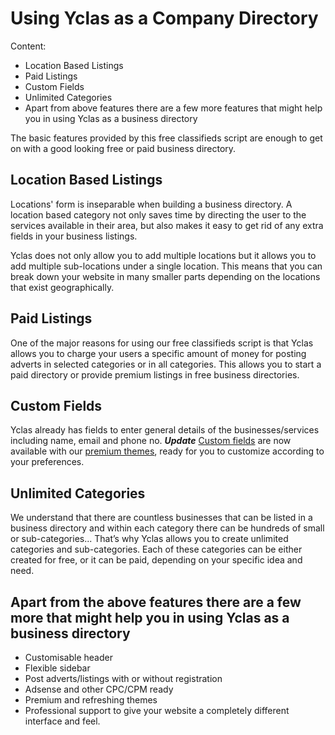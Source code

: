# Using Yclas as a Company Directory
Content:
-   Location Based Listings
-   Paid Listings
-   Custom Fields
-   Unlimited Categories
-   Apart from above features there are a few more features that might help you in using Yclas as a business directory

The basic features provided by this free classifieds script are enough to get on with a good looking free or paid business directory.

## Location Based Listings

Locations' form is inseparable when building a business directory. 
A location based category not only saves time by directing the user to the services available in their area, but also makes it easy to get rid of any extra fields in your business listings. 

Yclas does not only allow you to add multiple locations but it allows you to add multiple sub-locations under a single location. This means that you can break down your website in many smaller parts depending on the locations that exist geographically.

## Paid Listings

One of the major reasons for using our free classifieds script is that Yclas allows you to charge your users a specific amount of money for posting adverts in selected categories or in all categories. This allows you to start a paid directory or provide premium listings in free business directories.

## Custom Fields

Yclas already has fields to enter general details of the businesses/services including name, email and phone no. **_Update_** [Custom fields](Custom-fields-create-custom-fields.md) are now available with our  [premium themes](https://selfhosted.yclas.com/), ready for you to customize according to your preferences.

## Unlimited Categories

We understand that there are countless businesses that can be listed in a business directory and within each category there can be hundreds of small or sub-categories... That’s why Yclas allows you to create unlimited categories and sub-categories. Each of these categories can be either created for free, or it can be paid, depending on your specific idea and need.

## Apart from the above features there are a few more  that might help you in using Yclas as a business directory

-   Customisable header
-   Flexible sidebar
-   Post adverts/listings with or without registration
-   Adsense and other CPC/CPM ready
-   Premium and refreshing themes
-   Professional support to give your website a completely different interface and feel.
